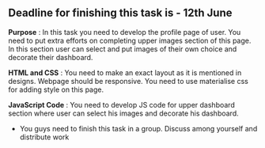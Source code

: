 ## Deadline for finishing this task is - 12th June

**Purpose** : In this task you need to develop the profile page of user. You need to put extra efforts on completing upper images section of this page. In this section user can select and put images of their own choice and decorate their dashboard.

**HTML and CSS** : You need to make an exact layout as it is mentioned in designs. Webpage should be responsive. You need to use materialise css for adding style on this page.

**JavaScript Code** : You need to develop JS code for upper dashboard section where user can select his images and decorate his dashboard.

* You guys need to finish this task in a group. Discuss among yourself and distribute work
